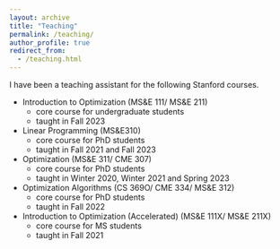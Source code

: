 ```yaml
---
layout: archive
title: "Teaching"
permalink: /teaching/
author_profile: true
redirect_from:
  - /teaching.html
---
```


I have been a teaching assistant for the following Stanford courses.

- Introduction to Optimization (MS&E 111/ MS&E 211)
  * core course for undergraduate students
  * taught in Fall 2023
- Linear Programming (MS&E310)
  * core course for PhD students
  * taught in Fall 2021 and Fall 2023
- Optimization (MS&E 311/ CME 307)
  * core course for PhD students
  * taught in Winter 2020, Winter 2021 and Spring 2023
- Optimization Algorithms (CS 369O/ CME 334/ MS&E 312)  
  * core course for PhD students
  * taught in Fall 2022
- Introduction to Optimization (Accelerated) (MS&E 111X/ MS&E 211X)
  * core course for MS students
  * taught in Fall 2021
